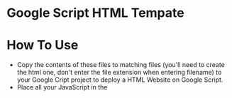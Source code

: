 # Google Script HTML Tempate

# How To Use
- Copy the contents of these files to matching files (you'll need to create the html one, don't enter the file extension when entering filename) to your Google Cript project to deploy a HTML Website on Google Script.
- Place all your JavaScript in the <script> tag in the index.html file.
- Place all your CSS in the <style> tag in the index.html file.
- Follow  the instructions on the commented lines in Code.gs 
  
  
# License

The Unlicense. See more in [LICENSE.md](https://github.com/averynova/Google-Script-HTML-Template/blob/main/LICENSE.md)
